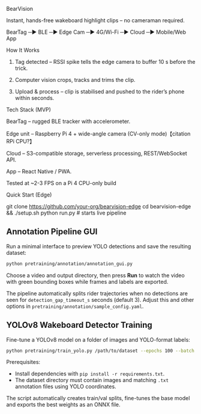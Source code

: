 BearVision

Instant, hands-free wakeboard highlight clips – no cameraman required.

BearTag ─▶ BLE ─▶ Edge Cam ─▶ 4G/Wi-Fi ─▶ Cloud ─▶ Mobile/Web App

How It Works

1. Tag detected – RSSI spike tells the edge camera to buffer 10 s before the trick.


2. Computer vision crops, tracks and trims the clip.


3. Upload & process – clip is stabilised and pushed to the rider’s phone within seconds.



Tech Stack (MVP)

BearTag – rugged BLE tracker with accelerometer.

Edge unit – Raspberry Pi 4 + wide-angle camera (CV-only mode)【citation RPi CPU?】

Cloud – S3-compatible storage, serverless processing, REST/WebSocket API.

App – React Native / PWA.


Tested at ~2-3 FPS on a Pi 4 CPU-only build

Quick Start (Edge)

git clone https://github.com/your-org/bearvision-edge
cd bearvision-edge && ./setup.sh
python run.py                 # starts live pipeline



## Annotation Pipeline GUI

Run a minimal interface to preview YOLO detections and save the resulting dataset:

```bash
python pretraining/annotation/annotation_gui.py
```

Choose a video and output directory, then press **Run** to watch the video with green bounding boxes while frames and labels are exported.

The pipeline automatically splits rider trajectories when no detections are
seen for `detection_gap_timeout_s` seconds (default 3). Adjust this and other
options in `pretraining/annotation/sample_config.yaml`.

## YOLOv8 Wakeboard Detector Training

Fine-tune a YOLOv8 model on a folder of images and YOLO-format labels:

```bash
python pretraining/train_yolo.py /path/to/dataset --epochs 100 --batch 8 --onnx-out wakeboard.onnx
```

Prerequisites:

- Install dependencies with `pip install -r requirements.txt`.
- The dataset directory must contain images and matching `.txt` annotation files using YOLO coordinates.

The script automatically creates train/val splits, fine-tunes the base model and exports the best weights as an ONNX file.
